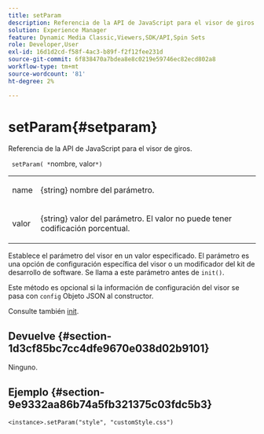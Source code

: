 ```yaml
---
title: setParam
description: Referencia de la API de JavaScript para el visor de giros.
solution: Experience Manager
feature: Dynamic Media Classic,Viewers,SDK/API,Spin Sets
role: Developer,User
exl-id: 16d1d2cd-f58f-4ac3-b89f-f2f12fee231d
source-git-commit: 6f838470a7bdea8e8c0219e59746ec82ecd802a8
workflow-type: tm+mt
source-wordcount: '81'
ht-degree: 2%

---
```


# setParam{#setparam}

Referencia de la API de JavaScript para el visor de giros.

` setParam( *`nombre, valor`*)`

<table id="table_896DFF34A68A403DB93A6D597461A573"> 
 <tbody> 
  <tr> 
   <td colname="col1"> <p> <span class="codeph"> <span class="varname"> name </span> </span> </p> </td> 
   <td colname="col2"> <p> <span class="codeph"> {string} </span> nombre del parámetro. </p> </td> 
  </tr> 
  <tr> 
   <td colname="col1"> <p> <span class="codeph"> <span class="varname"> valor </span> </span> </p> </td> 
   <td colname="col2"> <p> <span class="codeph"> {string} </span> valor del parámetro. El valor no puede tener codificación porcentual. </p> </td> 
  </tr> 
 </tbody> 
</table>

Establece el parámetro del visor en un valor especificado. El parámetro es una opción de configuración específica del visor o un modificador del kit de desarrollo de software. Se llama a este parámetro antes de `init()`.

Este método es opcional si la información de configuración del visor se pasa con `config` Objeto JSON al constructor.

Consulte también [init](../../../c-html5-s7-aem-asset-viewers/c-html5-spin-viewer-about/c-html5-spin-viewer-javascriptapiref/r-html5-spin-viewer-javascriptapiref-init.md#reference-bb4428c155e541b79797f96e17c068ae).

## Devuelve {#section-1d3cf85bc7cc4dfe9670e038d02b9101}

Ninguno.

## Ejemplo {#section-9e9332aa86b74a5fb321375c03fdc5b3}

```
<instance>.setParam("style", "customStyle.css")
```
